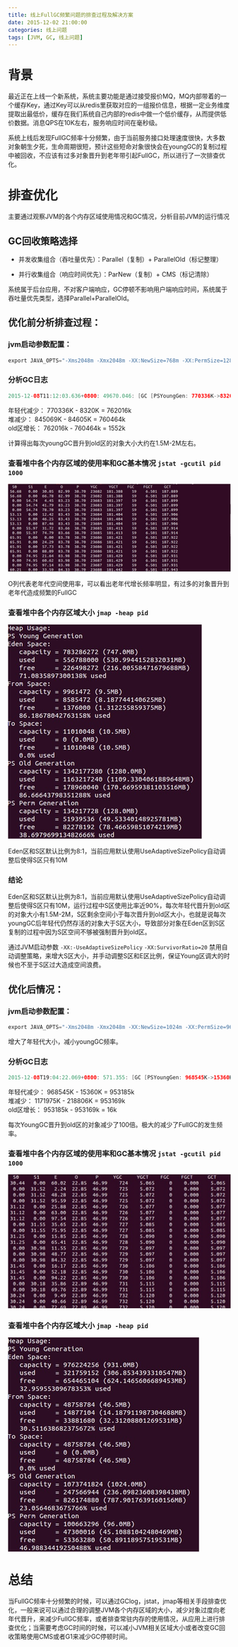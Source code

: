 ```yaml
---
title: 线上FullGC频繁问题的排查过程及解决方案
date: 2015-12-02 21:00:00
categories: 线上问题
tags: [JVM, GC, 线上问题]
---
```

# 背景

最近正在上线一个新系统，系统主要功能是通过接受报价MQ，MQ内部带着的一个缓存Key，通过Key可以从redis里获取对应的一组报价信息，根据一定业务维度提取出最低价，缓存在我们系统自己内部的redis中做一个低价缓存，从而提供低价数据。消息QPS在10K左右，服务响应时间在毫秒级。

系统上线后发现FullGC频率十分频繁，由于当前服务接口处理速度很快，大多数对象朝生夕死，生命周期很短，预计这些短命对象很快会在youngGC的复制过程中被回收，不应该有过多对象晋升到老年带引起FullGC，所以进行了一次排查优化。


# 排查优化

主要通过观察JVM的各个内存区域使用情况和GC情况，分析目前JVM的运行情况

## GC回收策略选择

- 并发收集组合（吞吐量优先）：Parallel（复制）+ ParallelOld（标记整理） 

- 并行收集组合（响应时间优先）：ParNew（复制）+ CMS（标记清除）

系统属于后台应用，不对客户端响应，GC停顿不影响用户端响应时间，系统属于吞吐量优先类型，选择Parallel+ParallelOld。


## 优化前分析排查过程：

### jvm启动参数配置：

```java
export JAVA_OPTS="-Xms2048m -Xmx2048m -XX:NewSize=768m -XX:PermSize=128m -server -XX:+DisableExplicitGC -Dxxx.logs=$CATALINA_BASE/logs -Dxxx.cache=$CATALINA_BASE/cache -verbose:gc -XX:+PrintGCDateStamps -XX:+PrintGCDetails -Xloggc:$CATALINA_BASE/logs/gc.log"
```

### 分析GC日志

```java
2015-12-08T11:12:03.636+0800: 49670.046: [GC [PSYoungGen: 770336K->8320K(775168K)] 845069K->84605K(2085888K), 0.0047280 secs] [Times: user=0.01 sys=0.00, real=0.01 secs] 
```

年轻代减少： 770336K - 8320K = 762016k       
堆减少： 845069K - 84605K = 760464k      
old区增长： 762016k - 760464k = 1552k 

计算得出每次youngGC晋升到old区的对象大小大约在1.5M-2M左右。

### 查看堆中各个内存区域的使用率和GC基本情况 `jstat -gcutil pid 1000` 

![before-jstat](FullGC-frequently/before-jstat.png)

O列代表老年代空间使用率，可以看出老年代增长频率明显，有过多的对象晋升到老年代造成频繁的FullGC

### 查看堆中各个内存区域大小 `jmap -heap pid` 

![before-jmap](FullGC-frequently/before-jmap.png)

Eden区和S区默认比例为8:1，当前应用默认使用UseAdaptiveSizePolicy自动调整后使得S区只有10M

### 结论

Eden区和S区默认比例为8:1，当前应用默认使用UseAdaptiveSizePolicy自动调整后使得S区只有10M，运行过程中S区使用比率近90%，每次年轻代晋升到old区的对象大小有1.5M-2M，S区剩余空间小于每次晋升到old区大小，也就是说每次youngGC后年轻代仍然存活的对象大于S区大小，导致部分对象在Eden区到S区复制的过程中因为S区空间不够被强制晋升到old区。

通过JVM启动参数 `-XX:-UseAdaptiveSizePolicy` `-XX:SurvivorRatio=20`  禁用自动调整策略，来增大S区大小，并手动调整S区和E区比例，保证Young区调大的时候也不至于S区过大造成空间浪费。


## 优化后情况：

### jvm启动参数配置：

```java
export JAVA_OPTS="-Xms2048m -Xmx2048m -XX:NewSize=1024m -XX:PermSize=96m -server -XX:-UseAdaptiveSizePolicy -XX:SurvivorRatio=20 -XX:+DisableExplicitGC -Dxxx.logs=$CATALINA_BASE/logs -Dxxx.cache=$CATALINA_BASE/cache -verbose:gc -XX:+PrintGCDateStamps -XX:+PrintGCDetails -Xloggc:$CATALINA_BASE/logs/gc.log"
```
增大了年轻代大小，减小youngGC频率。

### 分析GC日志

```java
2015-12-08T19:04:22.069+0800: 571.355: [GC [PSYoungGen: 968545K->15360K(1000960K)] 1171975K->218806K(2049536K), 0.0045470 secs] [Times: user=0.01 sys=0.00, real=0.00 secs]
```

年轻代减少： 968545K - 15360K = 953185k      
堆减少： 1171975K - 218806K = 953169k    
old区增长： 953185k - 953169k = 16k         

每次YoungGC晋升到old区的对象减少了100倍。极大的减少了FullGC的发生频率。


### 查看堆中各个内存区域的使用率和GC基本情况 `jstat -gcutil pid 1000` 

![after-jstat](FullGC-frequently/after-jstat.png)

### 查看堆中各个内存区域大小 `jmap -heap pid` 

![after-jmap](FullGC-frequently/after-jmap.png)


# 总结

当FullGC频率十分频繁的时候，可以通过GClog，jstat，jmap等相关手段排查优化，一般来说可以通过合理的调整JVM各个内存区域的大小，减少对象过度向老年代晋升，来减少FullGC频率，或者排查常驻内存的使用情况，从应用上进行排查优化；当需要考虑GC时间的时候，可以减小JVM相关区域大小或者改变GC回收策略使用CMS或者G1来减少GC停顿时间。

